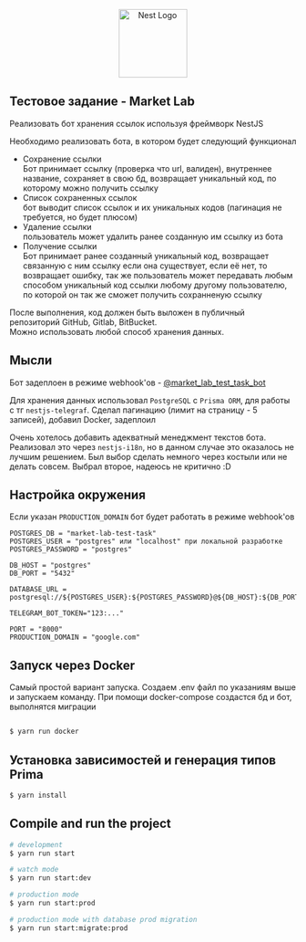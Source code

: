 <p align="center">
  <a href="http://nestjs.com/" target="blank"><img src="https://nestjs.com/img/logo-small.svg" width="120" alt="Nest Logo" /></a>
</p>

## Тестовое задание - Market Lab

Реализовать бот хранения  ссылок используя фреймворк NestJS  
  
Необходимо реализовать бота, в котором будет следующий функционал  
  
- Сохранение ссылки  
Бот принимает ссылку (проверка что url, валиден), внутреннее название, сохраняет в свою бд, возвращает уникальный код, по которому можно получить ссылку  
- Список сохраненных ссылок  
бот выводит список ссылок и их уникальных кодов (пагинация не требуется, но будет плюсом)  
- Удаление ссылки  
пользователь может удалить ранее созданную им ссылку из бота  
- Получение ссылки  
Бот принимает ранее созданный уникальный код, возвращает связанную с ним ссылку если она существует, если её нет, то возвращает ошибку, так же пользователь может передавать любым способом уникальный код ссылки любому другому пользователю, по которой он так же сможет получить сохранненую ссылку  
  
После выполнения, код должен быть выложен в публичный репозиторий GitHub, Gitlab, BitBucket.  
Можно использовать любой способ хранения данных.

## Мысли

Бот задеплоен в режиме webhook'ов - [@market_lab_test_task_bot](https://t.me/market_lab_test_task_bot)

Для хранения данных использовал `PostgreSQL` с `Prisma ORM`, для работы с тг `nestjs-telegraf`. Сделал пагинацию (лимит на страницу - 5 записей), добавил Docker, задеплоил

Очень хотелось добавить адекватный менеджмент текстов бота. Реализовал это через `nestjs-i18n`, но в данном случае это оказалось не лучшим решением. Был выбор сделать немного через костыли или не делать совсем. Выбрал второе, надеюсь не критично :D

## Настройка окружения

Если указан `PRODUCTION_DOMAIN` бот будет работать в режиме webhook'ов 

```
POSTGRES_DB = "market-lab-test-task"
POSTGRES_USER = "postgres" или "localhost" при локальной разработке
POSTGRES_PASSWORD = "postgres"

DB_HOST = "postgres"
DB_PORT = "5432"

DATABASE_URL = postgresql://${POSTGRES_USER}:${POSTGRES_PASSWORD}@${DB_HOST}:${DB_PORT}/${POSTGRES_DB}

TELEGRAM_BOT_TOKEN="123:..."

PORT = "8000"
PRODUCTION_DOMAIN = "google.com" 
```

## Запуск через Docker

Самый простой вариант запуска. Создаем .env файл по указаниям выше и запускаем команду. При помощи docker-compose создастся бд и бот, выполнятся миграции 

```bash

$ yarn run docker
```

## Установка зависимостей и генерация типов Prima

```bash
$ yarn install
```

## Compile and run the project

```bash
# development
$ yarn run start

# watch mode
$ yarn run start:dev

# production mode
$ yarn run start:prod

# production mode with database prod migration
$ yarn run start:migrate:prod
```

